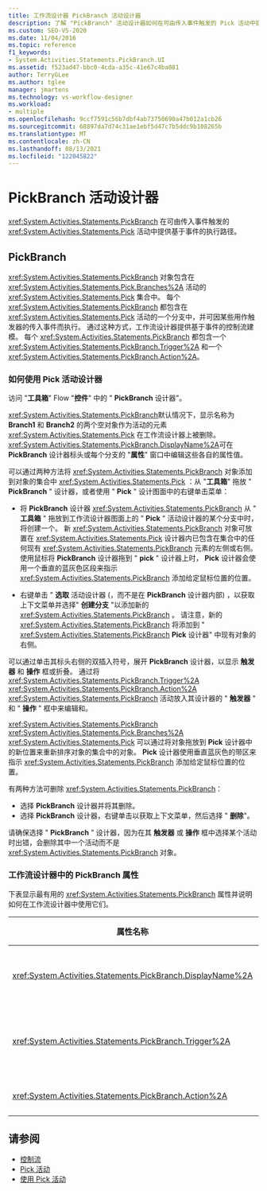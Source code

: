 ```yaml
---
title: 工作流设计器 PickBranch 活动设计器
description: 了解 "PickBranch" 活动设计器如何在可由传入事件触发的 Pick 活动中提供基于事件的执行路径。
ms.custom: SEO-VS-2020
ms.date: 11/04/2016
ms.topic: reference
f1_keywords:
- System.Activities.Statements.PickBranch.UI
ms.assetid: f523ad47-bbc0-4cda-a35c-41e67c4ba081
author: TerryGLee
ms.author: tglee
manager: jmartens
ms.technology: vs-workflow-designer
ms.workload:
- multiple
ms.openlocfilehash: 9ccf7591c56b7dbf4ab73750690a47b012a1cb26
ms.sourcegitcommit: 68897da7d74c31ae1ebf5d47c7b5ddc9b108265b
ms.translationtype: MT
ms.contentlocale: zh-CN
ms.lasthandoff: 08/13/2021
ms.locfileid: "122045822"
---
```

# <a name="pickbranch-activity-designer"></a>PickBranch 活动设计器

<xref:System.Activities.Statements.PickBranch> 在可由传入事件触发的 <xref:System.Activities.Statements.Pick> 活动中提供基于事件的执行路径。

## <a name="pickbranch"></a>PickBranch

<xref:System.Activities.Statements.PickBranch> 对象包含在 <xref:System.Activities.Statements.Pick.Branches%2A> 活动的 <xref:System.Activities.Statements.Pick> 集合中。 每个 <xref:System.Activities.Statements.PickBranch> 都包含在 <xref:System.Activities.Statements.Pick> 活动的一个分支中，并可因某些用作触发器的传入事件而执行。 通过这种方式，工作流设计器提供基于事件的控制流建模。 每个 <xref:System.Activities.Statements.PickBranch> 都包含一个 <xref:System.Activities.Statements.PickBranch.Trigger%2A> 和一个 <xref:System.Activities.Statements.PickBranch.Action%2A>。

### <a name="how-to-use-the-pick-activity-designer"></a>如何使用 Pick 活动设计器

访问 "**工具箱**" Flow "**控件**" 中的 " **PickBranch** 设计器"。

<xref:System.Activities.Statements.PickBranch>默认情况下，显示名称为 **Branch1** 和 **Branch2** 的两个空对象作为活动的元素 <xref:System.Activities.Statements.Pick> 在工作流设计器上被删除。 <xref:System.Activities.Statements.PickBranch.DisplayName%2A>可在 **PickBranch** 设计器标头或每个分支的 "**属性**" 窗口中编辑这些各自的属性值。

可以通过两种方法将 <xref:System.Activities.Statements.PickBranch> 对象添加到对象的集合中 <xref:System.Activities.Statements.Pick> ：从 "**工具箱**" 拖放 " **PickBranch** " 设计器，或者使用 " **Pick** " 设计图面中的右键单击菜单：

- 将 **PickBranch** 设计器 <xref:System.Activities.Statements.PickBranch> 从 " **工具箱** " 拖放到工作流设计器图面上的 " **Pick** " 活动设计器的某个分支中时，将创建一个。 新 <xref:System.Activities.Statements.PickBranch> 对象可放置在 <xref:System.Activities.Statements.Pick> 设计器内已包含在集合中的任何现有 <xref:System.Activities.Statements.PickBranch> 元素的左侧或右侧。 使用鼠标将 **PickBranch** 设计器拖到 " **pick** " 设计器上时， **Pick** 设计器会使用一个垂直的蓝灰色区段来指示 <xref:System.Activities.Statements.PickBranch> 添加给定鼠标位置的位置。

- 右键单击 " **选取** 活动设计器 (，而不是在 **PickBranch** 设计器内部) ，以获取上下文菜单并选择" **创建分支** "以添加新的 <xref:System.Activities.Statements.PickBranch> 。 请注意，新的 <xref:System.Activities.Statements.PickBranch> 将添加到 " <xref:System.Activities.Statements.PickBranch> **Pick** 设计器" 中现有对象的右侧。

可以通过单击其标头右侧的双插入符号，展开 **PickBranch** 设计器，以显示 **触发器** 和 **操作** 框或折叠。 通过将 <xref:System.Activities.Statements.PickBranch.Trigger%2A> <xref:System.Activities.Statements.PickBranch.Action%2A> <xref:System.Activities.Statements.PickBranch> 活动放入其设计器的 " **触发器** " 和 " **操作** " 框中来编辑和。

<xref:System.Activities.Statements.PickBranch> <xref:System.Activities.Statements.Pick.Branches%2A> <xref:System.Activities.Statements.Pick> 可以通过将对象拖放到 **Pick** 设计器中的新位置来重新排序对象的集合中的对象。 **Pick** 设计器使用垂直蓝灰色的带区来指示 <xref:System.Activities.Statements.PickBranch> 添加给定鼠标位置的位置。

有两种方法可删除 <xref:System.Activities.Statements.PickBranch>：

- 选择 **PickBranch** 设计器并将其删除。
- 选择 **PickBranch** 设计器，右键单击以获取上下文菜单，然后选择 " **删除**"。

请确保选择 " **PickBranch** " 设计器，因为在其 **触发器** 或 **操作** 框中选择某个活动时出错，会删除其中一个活动而不是 <xref:System.Activities.Statements.PickBranch> 对象。

### <a name="pickbranch-properties-in-the-workflow-designer"></a>工作流设计器中的 PickBranch 属性

下表显示最有用的 <xref:System.Activities.Statements.PickBranch> 属性并说明如何在工作流设计器中使用它们。

|属性名称|必选|使用情况|
|-|--------------|-|
|<xref:System.Activities.Statements.PickBranch.DisplayName%2A>|错误|在 **PickBranch** 设计器的标头中显示的友好名称。 默认值为 Branch。<br /><br /> 虽然 <xref:System.Activities.Activity.DisplayName%2A> 不是绝对必需的，但最好使用该属性。|
|<xref:System.Activities.Statements.PickBranch.Trigger%2A>|正确|每个 <xref:System.Activities.Statements.PickBranch> 都包含一个可调用 <xref:System.Activities.Statements.PickBranch.Trigger%2A> 的 <xref:System.Activities.Statements.PickBranch.Action%2A> 操作。|
|<xref:System.Activities.Statements.PickBranch.Action%2A>|错误|每个 <xref:System.Activities.Statements.PickBranch> 都包含一个触发时将执行的 <xref:System.Activities.Statements.PickBranch.Action%2A>。|

## <a name="see-also"></a>请参阅

- [控制流](../workflow-designer/control-flow-activity-designers.md)
- [Pick 活动](/dotnet/framework/windows-workflow-foundation/pick-activity)
- [使用 Pick 活动](/dotnet/framework/windows-workflow-foundation/samples/using-the-pick-activity)